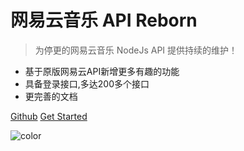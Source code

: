 # 网易云音乐 API Reborn

> 为停更的网易云音乐 NodeJs API 提供持续的维护！

- 基于原版网易云API新增更多有趣的功能
- 具备登录接口,多达200多个接口
- 更完善的文档


[Github](https://github.com/neteasecloudmusicapireborn/api)
[Get Started](#neteasecloudmusicapi)

![color](#ffffff)
